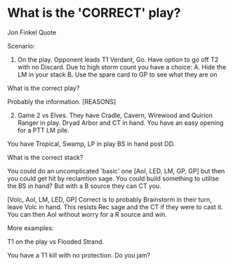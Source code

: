 # What is the 'CORRECT' play?

Jon Finkel Quote

Scenario:

1. On the play. Opponent leads T1 Verdant, Go. Have option to go off T2 with no Discard. Due to high storm count you have a choice:
A. Hide the LM in your stack
B. Use the spare card to GP to see what they are on

What is the correct play?

Probably the information. [REASONS]

2. Game 2 vs Elves. They have Cradle, Cavern, Wirewood and Quirion Ranger in play. Dryad Arbor and CT in hand. You have an easy
opening for a PTT LM pile. 

You have Tropical, Swamp, LP in play BS in hand post DD. 

What is the correct stack?

You could do an uncomplicated 'basic' one [AoI, LED, LM, GP, GP] but then you could get hit by reclamtion sage.
You could build something to utilise the BS in hand? But with a B source they can CT you.

[Volc, AoI, LM, LED, GP]
Correct is to probably Brainstorm in their turn, leave Volc in hand. This resists  Rec sage and the CT if they were to cast it.
You can then AoI without worry for a R source and win. 

More examples:

T1 on the play vs Flooded Strand.

You have a T1 kill with no protection. Do you jam?
